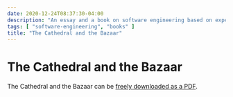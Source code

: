 ```yaml
---
date: 2020-12-24T08:37:30-04:00
description: "An essay and a book on software engineering based on experience with Linux kernel development"
tags: [ "software-engineering", "books" ]
title: "The Cathedral and the Bazaar"
---
```


# The Cathedral and the Bazaar

The Cathedral and the Bazaar can be [freely downloaded as a PDF](https://monoskop.org/images/e/e0/Raymond_Eric_S_The_Cathedral_and_the_Bazaar_rev_ed.pdf).

